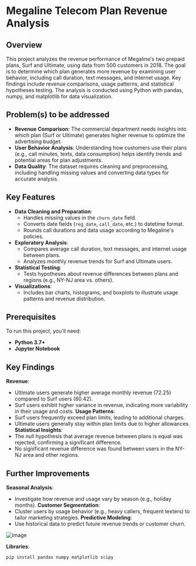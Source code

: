 # Megaline Telecom Plan Revenue Analysis

## Overview
This project analyzes the revenue performance of Megaline's two prepaid plans, Surf and Ultimate, using data from 500 customers in 2018. The goal is to determine which plan generates more revenue by examining user behavior, including call duration, text messages, and internet usage. Key findings include revenue comparisons, usage patterns, and statistical hypotheses testing. The analysis is conducted using Python with pandas, numpy, and matplotlib for data visualization.

## Problem(s) to be addressed
- **Revenue Comparison**: The commercial department needs insights into which plan (Surf or Ultimate) generates higher revenue to optimize the advertising budget.
- **User Behavior Analysis**: Understanding how customers use their plans (e.g., call minutes, texts, data consumption) helps identify trends and potential areas for plan adjustments.
- **Data Quality**: The dataset requires cleaning and preprocessing, including handling missing values and converting data types for accurate analysis.

## Key Features
- **Data Cleaning and Preparation**:
  - Handles missing values in the `churn_date` field.
  - Converts date fields (`reg_date`, `call_date`, etc.) to datetime format.
  - Rounds call durations and data usage according to Megaline's policies.
- **Exploratory Analysis**:
  - Compares average call duration, text messages, and internet usage between plans.
  - Analyzes monthly revenue trends for Surf and Ultimate users.
- **Statistical Testing**:
  - Tests hypotheses about revenue differences between plans and regions (e.g., NY-NJ area vs. others).
- **Visualizations**:
  - Includes bar charts, histograms, and boxplots to illustrate usage patterns and revenue distribution.

## Prerequisites
To run this project, you'll need:
- **Python 3.7+**
- **Jupyter Notebook**

## Key Findings
**Revenue**:
- Ultimate users generate higher average monthly revenue (72.25) compared to Surf users (60.42).
- Surf users exhibit higher variance in revenue, indicating more variability in their usage and costs.
**Usage Patterns**:
- Surf users frequently exceed plan limits, leading to additional charges.
- Ultimate users generally stay within plan limits due to higher allowances.
**Statistical Insights**:
- The null hypothesis that average revenue between plans is equal was rejected, confirming a significant difference.
- No significant revenue difference was found between users in the NY-NJ area and other regions.

## Further Improvements
**Seasonal Analysis**: 
- Investigate how revenue and usage vary by season (e.g., holiday months).
**Customer Segmentation**: 
- Cluster users by usage behavior (e.g., heavy callers, frequent texters) to tailor marketing strategies.
**Predictive Modeling**: 
- Use historical data to predict future revenue trends or customer churn.

![image](https://github.com/user-attachments/assets/d9154c1b-f443-4130-8571-e7de4b27e47a)

**Libraries**:
  ```bash
  pip install pandas numpy matplotlib scipy
